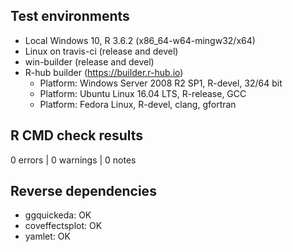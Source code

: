 ## Test environments

* Local Windows 10, R 3.6.2 (x86_64-w64-mingw32/x64)
* Linux on travis-ci (release and devel)
* win-builder (release and devel)
* R-hub builder (https://builder.r-hub.io)
  - Platform:   Windows Server 2008 R2 SP1, R-devel, 32/64 bit
  - Platform:   Ubuntu Linux 16.04 LTS, R-release, GCC
  - Platform:   Fedora Linux, R-devel, clang, gfortran

## R CMD check results

0 errors | 0 warnings | 0 notes

## Reverse dependencies

* ggquickeda: OK
* coveffectsplot: OK
* yamlet: OK

